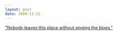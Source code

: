 ```yaml
---
layout: post
date: 2009-11-21
---  
```


["Nobody leaves this place without singing the blues."](https://www.youtube.com/watch?v=552PLnE61TM)
